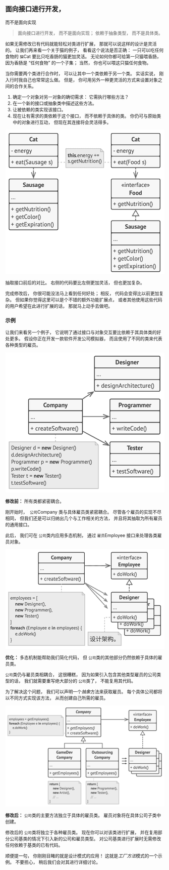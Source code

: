 ## 面向接口进行开发，
而不是面向实现

> 面向接口进行开发，  而不是面向实现；  依赖于抽象类型，  而不是具体类。

如果无需修改已有代码就能轻松对类进行扩展，  那就可以说这样的设计是灵活的。  让我们再来看一个关于猫的例子，  看看这个说法是否正确：  一只可以吃任何食物的  `猫`Cat 要比只吃香肠的猫更加灵活。  无论如何你都可给第一只猫喂香肠，  因为香肠是  “任何食物”  的一个子集；  当然，  你也可以喂这只猫任何食物。

当你需要两个类进行合作时，  可以让其中一个类依赖于另一个类。  实话实说，  刚入行时我自己也常常这么做。  但是，  你可用另外一种更灵活的方式来设置对象之间的合作关系。

1.  确定一个对象对另一对象的确切需求：  它需执行哪些方法？
2.  在一个新的接口或抽象类中描述这些方法。
3.  让被依赖的类实现该接口。
4.  现在让有需求的类依赖于这个接口，  而不依赖于具体的类。  你仍可与原始类中的对象进行互动，  但现在其连接将会灵活得多。

![](img/program-to-interface-basic.png)

抽取接口前后的对比。  右侧的代码要比左侧更加灵活，  但也更加复杂。

完成修改后，  你很可能没法马上看到任何好处；  相反，  代码会变得比以前更加复杂。  但如果你觉得这里可以是个不错的额外功能扩展点，  或者其他使用这些代码的用户希望在此进行扩展的话，  那就马上动手去做吧。

### 示例

让我们来看另一个例子，  它说明了通过接口与对象交互要比依赖于其具体类的好处更多。  假设你正在开发一款软件开发公司模拟器，  而且使用了不同的类来代表各种类型的雇员。

![](img/program-to-interface-before.png)

**修改前：** 所有类都紧密耦合。

刚开始时，  ​  `公司`Com­pa­ny 类与具体雇员类紧密耦合。  尽管各个雇员的实现不尽相同，  但我们还是可以归纳出几个与工作相关的方法，  并且将其抽取为所有雇员的通用接口。

此后，  我们可在  `公司`类内应用多态机制，  通过  `雇员`Employ­ee 接口来处理各类雇员对象。

![](img/program-to-interface-middle-zh.png)

**优化：** 多态机制能帮助我们简化代码，  但  `公司`类的其他部分仍然依赖于具体的雇员类。

`公司`类仍与雇员类相耦合，  这很糟糕，  因为如果引入包含其他类型雇员的公司类型的话，  我们就需要重写绝大部分的  `公司`类了，  不能复用其代码。

为了解决这个问题，  我们可以声明一个*抽象*方法来获取雇员。  每个具体公司都将以不同方式实现该方法，  从而创建自己所需的雇员。

![](img/program-to-interface-after.png)

**修改后：** `公司`类的主要方法独立于具体的雇员类。  雇员对象将在具体公司子类中创建。

修改后的  `公司`类将独立于各种雇员类。  现在你可以对该类进行扩展，  并在复用部分公司基类的情况下引入新的公司和雇员类型。  对公司基类进行扩展时无需修改任何依赖于基类的已有代码。

顺便提一句，  你刚刚目睹的就是设计模式的应用！  这就是*工厂方法*模式的一个示例。  不要担心，  稍后我们会对其进行详细讨论。